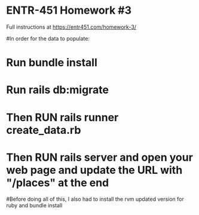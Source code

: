 # ENTR-451 Homework #3

Full instructions at https://entr451.com/homework-3/

#In order for the data to populate: 
# Run bundle install
# Run rails db:migrate 
# Then RUN rails runner create_data.rb
# Then RUN rails server and open your web page and update the URL with "/places" at the end
#Before doing all of this, I also had to install the rvm updated version for ruby and bundle install 
